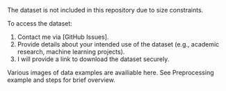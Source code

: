 The dataset is not included in this repository due to size constraints. 

To access the dataset:
1. Contact me via [GitHub Issues].
2. Provide details about your intended use of the dataset (e.g., academic research, machine learning projects).
3. I will provide a link to download the dataset securely.


Various images of data examples are availiable here.
See Preprocessing example and steps for brief overview.

